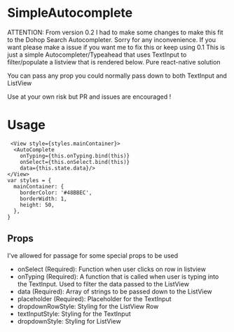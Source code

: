 # SimpleAutocomplete
ATTENTION: From version 0.2 I had to make some changes to make this fit to the Dohop Search Autocompleter. Sorry for any inconvenience. If you want please make a issue if you want me to fix this or keep using 0.1
This is just a simple Autocompleter/Typeahead that uses TextInput to filter/populate a listview that is rendered below. Pure react-native solution

You can pass any prop you could normally pass down to both TextInput and ListView

Use at your own risk but PR and issues are encouraged ! 

# Usage 
```
 <View style={styles.mainContainer}>
  <AutoComplete
    onTyping={this.onTyping.bind(this)}
    onSelect={this.onSelect.bind(this)}
    data={this.state.data}/>
</View>
var styles = {
  mainContainer: {
    borderColor: '#48BBEC',
    borderWidth: 1,
    height: 50,
  },
}
```
## Props
I've allowed for passage for some special props to be used
+ onSelect (Required): Function when user clicks on row in listview
+ onTyping (Required): A function that is called when user is typing into the TextInput. Used to filter the data passed to the ListView
+ data (Required): Array of strings to be passed down to the ListView
+ placeholder (Required): Placeholder for the TextInput
+ dropdownRowStyle: Styling for the ListView Row
+ textInputStyle: Styling for the TextInput
+ dropdownStyle: Styling for ListView
